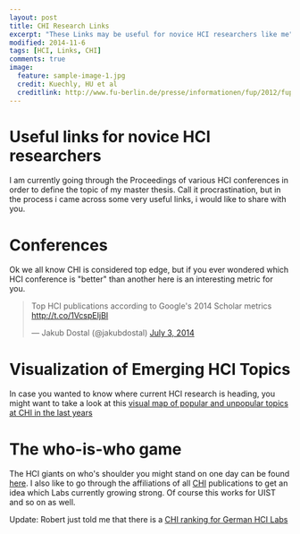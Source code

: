 ```yaml
---
layout: post
title: CHI Research Links
excerpt: "These Links may be useful for novice HCI researchers like me"
modified: 2014-11-6
tags: [HCI, Links, CHI]
comments: true
image:
  feature: sample-image-1.jpg
  credit: Kuechly, HU et al
  creditlink: http://www.fu-berlin.de/presse/informationen/fup/2012/fup_12_252/
---
```


# Useful links for novice HCI researchers
I am currently going through the Proceedings of various HCI conferences in order to define the topic of my master thesis. Call it procrastination, but in the process i came across some very useful links, i would like to share with you.

# Conferences
Ok we all know CHI is considered top edge, but if you ever wondered which HCI conference is "better" than another here is an interesting metric for you.

<blockquote class="twitter-tweet" lang="en"><p>Top HCI publications according to Google&#39;s 2014 Scholar metrics <a href="http://t.co/1VcspEIjBI">http://t.co/1VcspEIjBI</a></p>&mdash; Jakub Dostal (@jakubdostal) <a href="https://twitter.com/jakubdostal/status/484806076253372416">July 3, 2014</a></blockquote> <script async src="//platform.twitter.com/widgets.js" charset="utf-8"></script>


# Visualization of Emerging HCI Topics
In case you wanted to know where current HCI research is heading, you might want to take a look at this [visual map of popular and unpopular topics at CHI in the last years](http://www.researchperspectives.org/CHI_Topics/#TrendMap)

# The who-is-who game
The HCI giants on who's shoulder you might stand on one day can be found [here](http://www.hcibib.org/authors.html). I also like to go through the affiliations of all [CHI](http://dl.acm.org/event.cfm?id=RE151) publications to get an idea which Labs currently growing strong. Of course this works for UIST and so on as well. 


Update: Robert just told me that there is a [CHI ranking for German HCI Labs](https://hci.rwth-aachen.de/chi-ranking) 